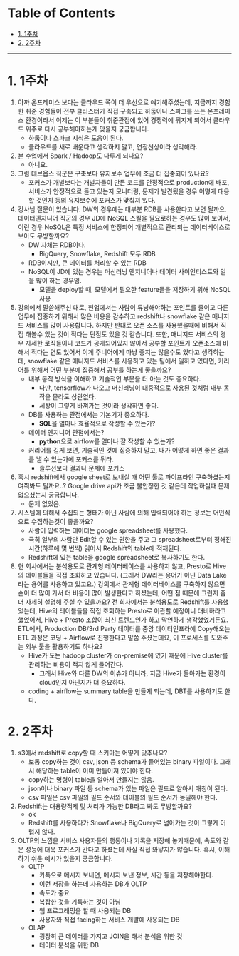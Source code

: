 # Table of Contents

- [1. 1주차](#1-1주차)
- [2. 2주차](#2-2주차)

---

# 1. 1주차

1. 아까 온프레미스 보다는 클라우드 쪽이 더 우선으로 얘기해주셨는데,  지금까지 경험한 취준 경험들이 전부 클러스터가 직접 구축되고 하둡이나 스파크를 쓰는 온프레미스 환경이라서 이제는 이 부분들이 취준관점에 있어 경쟁력에 뒤지게 되어서 클라우드 위주로 다시 공부해야하는게 맞을지 궁금합니다.
	- 하둡이나 스파크 지식은 도움이 된다.
	- 클라우드를 새로 배운다고 생각하지 말고, 연장선상이라 생각해라.
2. 본 수업에서 Spark / Hadoop도 다루게 되나요?
	- 아니요.
3. 그럼 데브옵스 직군은 구축보다 유지보수 업무에 조금 더 집중되어 있나요?
	- 포커스가 개발보다는 개발자들이 만든 코드를 안정적으로 production에 배포, 서비스가 안정적으로 돌고 있는지 모니터링, 문제가 발견됬을 경우 어떻게 대응할 것인지 등의 유지보수에 포커스가 맞춰져 있다.
4. 강사님 질문이 있습니다. DW의 경우에는 대부분 RDB를 사용한다고 보면 될까요. 데이터엔지니어 직군의 경우 JD에 NoSQL 스킬을 필요로하는 경우도 많이 보아서, 이런 경우 NoSQL은 특정 서비스에 한정되어 개별적으로 관리되는 데이터베이스로 보아도 무방할까요?
	- DW 자체는 RDB이다.
		- BigQuery, Snowflake, Redshift 모두 RDB
	- RDB이지만, 큰 데이터를 처리할 수 있는 RDB
	- NoSQL이 JD에 있는 경우는 머신러닝 엔지니어나 데이터 사이언티스트와 일을 많이 하는 경우임.
		- 모델을 deploy할 때, 모델에서 필요한 feature들을 저장하기 위해 NoSQL 사용
5. 강의에서 말씀해주신 대로, 현업에서는 사람이 튜닝해야하는 포인트를 줄이고 다른 업무에 집중하기 위해서 많은 비용을 감수하고 redshift나 snowflake 같은 매니지드 서비스를 많이 사용합니다. 하지만 반대로 오픈 소스를 사용했을때에 비해서 직접 해볼수 있는 것이 적다는 단점도 있을 것 같습니다. 또한, 매니지드 서비스의 경우 자세한 로직들이나 코드가 공개되어있지 않아서 공부할 포인트가 오픈소스에 비해서 적다는 면도 있어서 이게 주니어에게 마냥 좋지는 않을수도 있다고 생각하는데, snowflake 같은 매니지드 서비스를 사용하고 있는 팀에서 일하고 있다면, 커리어를 위해서 어떤 부분에 집중해서 공부를 하는게 좋을까요?
	- 내부 동작 방식을 이해하고 기술적인 부분을 더 아는 것도 중요하다.
		- 다만, tensorflow가 나오고 머신러닝이 대중적으로 사용된 것처럼 내부 동작을 몰라도 상관없다.
		- 세상이 그렇게 바껴가는 것이라 생각하면 좋다.
	- DB를 사용하는 관점에서는 기본기가 중요하다.
		- **SQL**을 얼마나 효율적으로 작성할 수 있는가?
	- 데이터 엔지니어 관점에서는?
		- **python**으로 airflow를 얼마나 잘 작성할 수 있는가?
	- 커리어를 길게 보면, 기술적인 것에 집중하지 말고, 내가 어떻게 하면 좋은 결과를 낼 수 있는가에 포커스를 둬라.
		- 솔루션보다 결과나 문제에 포커스
6. 혹시 redshift에서 google sheet로 보내실 때 어떤 툴로 파이프라인 구축하셨는지 여쭤봐도 될까요..?  Google drive api가 조금 불안정한 것 같은데 작업하실때 문제 없으셨는지 궁금합니다.
	- 문제 없었음.
7. 시스템에 의해서 수집되는 형태가 아닌 사람에 의해 입력되어야 하는 정보는 어떤식으로 수집하는것이 좋을까요?
	- 사람이 입력하는 데이터는 google spreadsheet를 사용했다.
	- 극히 일부의 사람만 Edit할 수 있는 권한을 주고 그 spreadsheet로부터 정해진 시간(하루에 몇 번씩) 읽어서 Redshift의 table에 적재된다.
	- Redshift에 있는 table을 google spreadsheet로 복사하기도 한다.
8. 현 회사에서는 분석용도로 관계형 데이터베이스를 사용하지 않고, Presto로 Hive의 테이블들을 직접 조회하고 있습니다. (그래서 DW라는 용어가 아닌 Data Lake라는 용어를 사용하고 있고요.) 강의에서 관계형 데이터베이스를 구축하지 않으면 손이 더 많이 가서 더 비용이 많이 발생한다고 하셨는데, 어떤 점 때문에 그런지 좀더 자세히 설명해 주실 수 있을까요? 전 회사에서는 분석용도로 Redshift를 사용했었는데, Hive의 테이블들을 직접 조회하는 Presto로 이관할 예정이니 대비하라고 했었어서, Hive + Presto 조합이 최신 트렌드인가 하고 막연하게 생각했었거든요. ETL에서, Production DB/3rd Party 데이터를 중앙 데이터인프라에 Copy해오는 ETL 과정은 코딩 + Airflow로 진행한다고 말씀 주셨는데요, 이 프로세스를 도와주는 외부 툴을 활용하기도 하나요?
	- Hive가 도는 hadoop cluster가 on-premise에 있기 때문에 Hive cluster를 관리하는 비용이 적지 않게 들어간다.
		- 그래서 Hive와 다른 DW의 이슈가 아니라, 지금 Hive가 돌아가는 환경이 cloud인지 아닌지가 더 중요하다.
	- coding + airflow는 summary table을 만들게 되는데, DBT를 사용하기도 한다.

# 2. 2주차

1. s3에서 redshift로 copy할 때 스키마는 어떻게 맞추나요?
	- 보통 copy하는 것이 csv, json 등 schema가 들어있는 binary 파일이다. 그래서 해당하는 table이 이미 만들어져 있어야 한다.
	- copy하는 명령이 table을 알아서 만들지는 않음.
	- json이나 binary 파일 등 schema가 있는 파일은 필드로 알아서 매칭이 된다.
	- csv 파일은 csv 파일의 필드 순서와 테이블의 필드 순서가 동일해야 한다.
2. Redshift는 대용량적제 및 처리가 가능한 DB라고 봐도 무방할까요?
	- ok
	- Redshift를 사용하다가 Snowflake나 BigQuery로 넘어가는 것이 그렇게 어렵지 않다.
3. OLTP의 느낌을 서비스 사용자들의 행동이나 기록을 저장해 놓기때문에, 속도와 같은 성능에 더욱 포커스가 간다고 하셨는데 사실 직접 와닿지가 않습니다. 혹시, 이해하기 쉬운 예시가 있을지 궁금합니다.
	- OLTP
		- 카톡으로 메시지 보내면, 메시지 보낸 정보, 시간 등을 저장해야한다.
		- 이런 저장을 하는데 사용하는 DB가 OLTP
		- 속도가 중요
		- 복잡한 것을 기록하는 것이 아님
		- 웹 프로그래밍을 할 때 사용되는 DB
		- 사용자와 직접 facing하는 서비스 개발에 사용되는 DB
	- OLAP
		- 굉장히 큰 데이터를 가지고 JOIN을 해서 분석을 위한 것
		- 데이터 분석을 위한 DB